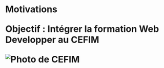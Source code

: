<h1> Motivations 
  <p> Objectif : Intégrer la formation Web Developper au CEFIM </p>
<p>
    <img src="images/logo.png" alt="Photo de CEFIM" title="Beau logo !" />
</p>

